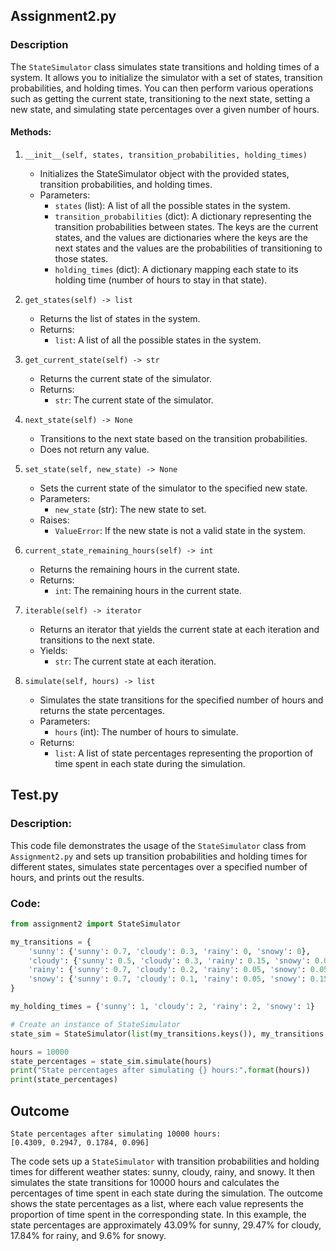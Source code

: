 ## Assignment2.py

### Description
The `StateSimulator` class simulates state transitions and holding times of a system. It allows you to initialize the simulator with a set of states, transition probabilities, and holding times. You can then perform various operations such as getting the current state, transitioning to the next state, setting a new state, and simulating state percentages over a given number of hours.

#### Methods:

1. `__init__(self, states, transition_probabilities, holding_times)`
   - Initializes the StateSimulator object with the provided states, transition probabilities, and holding times.
   - Parameters:
     - `states` (list): A list of all the possible states in the system.
     - `transition_probabilities` (dict): A dictionary representing the transition probabilities between states. The keys are the current states, and the values are dictionaries where the keys are the next states and the values are the probabilities of transitioning to those states.
     - `holding_times` (dict): A dictionary mapping each state to its holding time (number of hours to stay in that state).

2. `get_states(self) -> list`
   - Returns the list of states in the system.
   - Returns:
     - `list`: A list of all the possible states in the system.

3. `get_current_state(self) -> str`
   - Returns the current state of the simulator.
   - Returns:
     - `str`: The current state of the simulator.

4. `next_state(self) -> None`
   - Transitions to the next state based on the transition probabilities.
   - Does not return any value.

5. `set_state(self, new_state) -> None`
   - Sets the current state of the simulator to the specified new state.
   - Parameters:
     - `new_state` (str): The new state to set.
   - Raises:
     - `ValueError`: If the new state is not a valid state in the system.

6. `current_state_remaining_hours(self) -> int`
   - Returns the remaining hours in the current state.
   - Returns:
     - `int`: The remaining hours in the current state.

7. `iterable(self) -> iterator`
   - Returns an iterator that yields the current state at each iteration and transitions to the next state.
   - Yields:
     - `str`: The current state at each iteration.

8. `simulate(self, hours) -> list`
   - Simulates the state transitions for the specified number of hours and returns the state percentages.
   - Parameters:
     - `hours` (int): The number of hours to simulate.
   - Returns:
     - `list`: A list of state percentages representing the proportion of time spent in each state during the simulation.

## Test.py

### Description:
This code file demonstrates the usage of the `StateSimulator` class from `Assignment2.py` and sets up transition probabilities and holding times for different states, simulates state percentages over a specified number of hours, and prints out the results.

### Code:

```python
from assignment2 import StateSimulator

my_transitions = {
    'sunny': {'sunny': 0.7, 'cloudy': 0.3, 'rainy': 0, 'snowy': 0},
    'cloudy': {'sunny': 0.5, 'cloudy': 0.3, 'rainy': 0.15, 'snowy': 0.05},
    'rainy': {'sunny': 0.7, 'cloudy': 0.2, 'rainy': 0.05, 'snowy': 0.05},
    'snowy': {'sunny': 0.7, 'cloudy': 0.1, 'rainy': 0.05, 'snowy': 0.15}
}

my_holding_times = {'sunny': 1, 'cloudy': 2, 'rainy': 2, 'snowy': 1}

# Create an instance of StateSimulator
state_sim = StateSimulator(list(my_transitions.keys()), my_transitions, my_holding_times)

hours = 10000
state_percentages = state_sim.simulate(hours)
print("State percentages after simulating {} hours:".format(hours))
print(state_percentages)
```

## Outcome
```
State percentages after simulating 10000 hours:
[0.4309, 0.2947, 0.1784, 0.096]
```

The code sets up a `StateSimulator` with transition probabilities and holding times for different weather states: sunny, cloudy, rainy, and snowy. It then simulates the state transitions for 10000 hours and calculates the percentages of time spent in each state during the simulation. The outcome shows the state percentages as a list, where each value represents the proportion of time spent in the corresponding state. In this example, the state percentages are approximately 43.09% for sunny, 29.47% for cloudy, 17.84% for rainy, and 9.6% for snowy.
